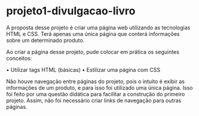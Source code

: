 # projeto1-divulgacao-livro

A proposta desse projeto é criar uma página web utilizando as tecnologias HTML e CSS. Terá apenas uma única página que conterá informações sobre um determinado produto.

Ao criar a página desse projeto, pude colocar em prática os seguintes conceitos:

• Utilizar tags HTML (básicas)
• Estilizar uma página com CSS


Não houve navegação entre páginas do projeto, pois o intuito é exibir as informações de um produto, e para isso foi utilizado uma única página. Isso foi feito por uma questão didática para facilitar a construção do primeiro projeto. Assim, não foi necessário criar links de navegação para outras páginas.
